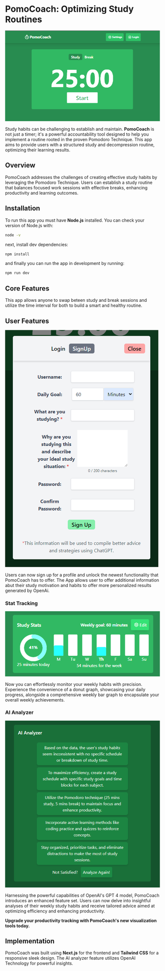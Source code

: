 # PomoCoach: Optimizing Study Routines

![Alt text](./public/PomoCoach.PNG)

Study habits can be challenging to establish and maintain. **PomoCoach** is not just a timer; it's a powerful accountability tool designed to help you implement a routine rooted in the proven Pomodoro Technique. This app aims to provide users with a structured study and decompression routine, optimizing their learning results.

## Overview
PomoCoach addresses the challenges of creating effective study habits by leveraging the Pomodoro Technique. Users can establish a study routine that balances focused work sessions with effective breaks, enhancing productivity and learning outcomes.

## Installation
To run this app you must have **Node.js** installed. You can check your version of Node.js with:
```bash
node -v
```
next, install dev dependencies:
```bash
npm install
```
and finally you can run the app in development by running:
```bash
npm run dev
```

## Core Features
This app allows anyone to swap beteen study and break sessions and utilize the time interval for both to build a smart and healthy routine.

## User Features

![Alt text](./public/signup.PNG)


Users can now sign up for a profile and unlock the newest functionality that PomoCoach has to offer. The App allows user to offer additional information abut their study motivation and habits to offer more personalized results generated by OpenAi.

### Stat Tracking

![Alt text](./public/Stats.PNG)


Now you can effortlessly monitor your weekly habits with precision. Experience the convenience of a donut graph, showcasing your daily progress, alongside a comprehensive weekly bar graph to encapsulate your overall weekly achievements.

### AI Analyzer

![Alt text](./public/Ai.PNG)


Harnessing the powerful capabilities of OpenAI's GPT 4 model, PomoCoach introduces an enhanced feature set. Users can now delve into insightful analyses of their weekly study habits and receive tailored advice aimed at optimizing efficiency and enhancing productivity.


**Upgrade your productivity tracking with PomoCoach's new visualization tools today.**

## Implementation
PomoCoach was built using **Next.js** for the frontend and **Tailwind CSS** for a responsive sleek design. The AI analyzer feature utilizes OpenAI Technology for powerful insights.